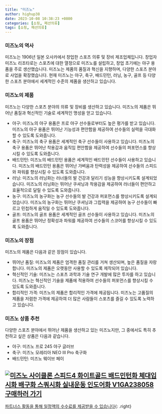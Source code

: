 ```yaml
---
title: "미즈노"
author: highup38
date: 2023-10-08 10:38:23 +0800
categories: [쇼핑, 패션의류]
tags: [쇼핑, 패션의류]
---
```



### 미즈노의 역사

미즈노는 1906년 일본 오사카에서 창업한 스포츠 의류 및 장비 제조업체입니다. 창업자 미즈노 리조타로는 스포츠에 대한 열정으로 미즈노를 설립하고, 창업 초기에는 야구 용품을 주로 생산했습니다. 미즈노는 제품의 품질과 혁신을 지향하며, 다양한 스포츠 분야로 사업을 확장했습니다. 현재 미즈노는 야구, 축구, 배드민턴, 러닝, 농구, 골프 등 다양한 스포츠 분야에서 세계적인 수준의 제품을 생산하고 있습니다.

### 미즈노의 제품

미즈노는 다양한 스포츠 분야의 의류 및 장비를 생산하고 있습니다. 미즈노의 제품은 뛰어난 품질과 혁신적인 기술로 세계적인 명성을 얻고 있습니다.

* 야구: 미즈노의 야구 용품은 프로 야구 선수들로부터도 높은 평가를 받고 있습니다. 미즈노의 야구 용품은 뛰어난 기능성과 편안함을 제공하여 선수들의 실력을 극대화할 수 있도록 도와줍니다.
* 축구: 미즈노의 축구 용품은 세계적인 축구 선수들이 사용하고 있습니다. 미즈노의 축구 용품은 뛰어난 착용감과 움직임 편안함을 제공하여 선수들의 퍼포먼스를 향상시킬 수 있도록 도와줍니다.
* 배드민턴: 미즈노의 배드민턴 용품은 세계적인 배드민턴 선수들이 사용하고 있습니다. 미즈노의 배드민턴 용품은 뛰어난 가벼움과 탄력성을 제공하여 선수들의 스피드와 파워를 향상시킬 수 있도록 도와줍니다.
* 러닝: 미즈노의 러닝화는 러너들의 발 건강과 달리기 성능을 향상시키도록 설계되었습니다. 미즈노의 러닝화는 뛰어난 쿠셔닝과 착용감을 제공하여 러너들이 편안하고 효율적으로 달릴 수 있도록 도와줍니다.
* 농구: 미즈노의 농구화는 농구 선수들의 발 건강과 퍼포먼스를 향상시키도록 설계되었습니다. 미즈노의 농구화는 뛰어난 쿠셔닝과 그립력을 제공하여 농구 선수들이 빠르고 민첩하게 움직일 수 있도록 도와줍니다.
* 골프: 미즈노의 골프 용품은 세계적인 골프 선수들이 사용하고 있습니다. 미즈노의 골프 용품은 뛰어난 정확성과 파워를 제공하여 선수들의 스코어를 향상시킬 수 있도록 도와줍니다.

### 미즈노의 장점

미즈노의 제품은 다음과 같은 장점이 있습니다.

* 뛰어난 품질: 미즈노의 제품은 엄격한 품질 관리를 거쳐 생산되며, 높은 품질을 자랑합니다. 미즈노의 제품은 오랫동안 사용할 수 있도록 제작되어 있습니다.
* 혁신적인 기술: 미즈노는 스포츠 과학과 기술 연구 개발에 많은 투자를 하고 있습니다. 미즈노는 혁신적인 기술을 제품에 적용하여 선수들의 퍼포먼스를 향상시킬 수 있도록 도와줍니다.
* 합리적인 가격: 미즈노의 제품은 합리적인 가격에 제공됩니다. 미즈노는 고품질의 제품을 저렴한 가격에 제공하여 더 많은 사람들이 스포츠를 즐길 수 있도록 노력하고 있습니다.

### 미즈노 상품 추천

다양한 스포츠 분야에서 뛰어난 제품을 생산하고 있는 미즈노지만, 그 중에서도 특히 추천하고 싶은 상품은 다음과 같습니다.

* 야구: 미즈노 프로 245 야구 글러브
* 축구: 미즈노 모레리아 NEO III Pro 축구화
* 배드민턴: 미즈노 웨이브 페이

[![미즈노 사이클론 스피드4 화이트골드 배드민턴화 체대입시화 배구화 스쿼시화 실내운동 인도어화 V1GA238058](https://thumbnail7.coupangcdn.com/thumbnails/remote/230x230ex/image/vendor_inventory/5ec3/975471c5e6c950a74cf30b8667f4cdcdcd9d4f2182ab0ec564720d8c64b0.jpg "미즈노 사이클론 스피드4 화이트골드 배드민턴화 체대입시화 배구화 스쿼시화 실내운동 인도어화 V1GA238058")](https://link.coupang.com/re/AFFSDP?lptag=AF1030537&subid=&pageKey=7337712657&traceid=V0-153&itemId=18852341107&vendorItemId=85981605581)
<br>
[**구매하러 가기**](https://link.coupang.com/re/AFFSDP?lptag=AF1030537&subid=&pageKey=7337712657&traceid=V0-153&itemId=18852341107&vendorItemId=85981605581)
---
[파트너스 활동을 통해 일정액의 수수료를 제공받을 수 있습니다](https://link.coupang.com/a/bao1ui){: .right}